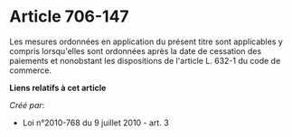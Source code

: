 # Article 706-147

Les mesures ordonnées en application du présent titre sont applicables y compris lorsqu'elles sont ordonnées après la date de
cessation des paiements et nonobstant les dispositions de l'article L. 632-1 du code de commerce.

**Liens relatifs à cet article**

_Créé par_:

  - Loi n°2010-768 du 9 juillet 2010 - art. 3
